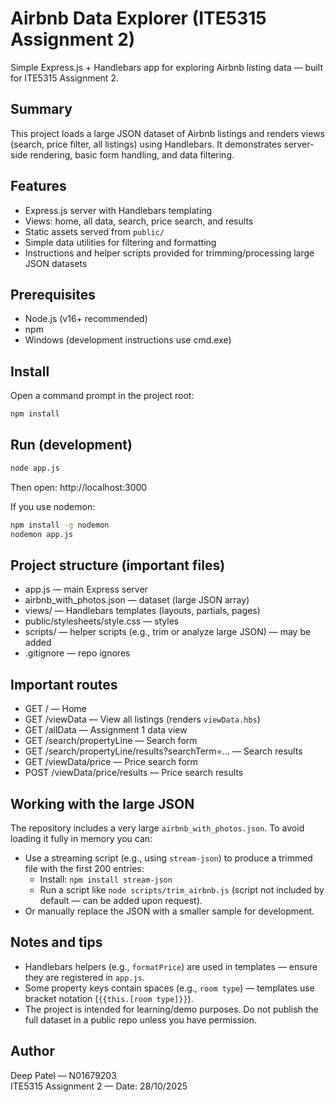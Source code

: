 # Airbnb Data Explorer (ITE5315 Assignment 2)

Simple Express.js + Handlebars app for exploring Airbnb listing data — built for ITE5315 Assignment 2.

## Summary
This project loads a large JSON dataset of Airbnb listings and renders views (search, price filter, all listings) using Handlebars. It demonstrates server-side rendering, basic form handling, and data filtering.

## Features
- Express.js server with Handlebars templating
- Views: home, all data, search, price search, and results
- Static assets served from `public/`
- Simple data utilities for filtering and formatting
- Instructions and helper scripts provided for trimming/processing large JSON datasets

## Prerequisites
- Node.js (v16+ recommended)
- npm
- Windows (development instructions use cmd.exe)

## Install
Open a command prompt in the project root:
```cmd
npm install
```

## Run (development)
```cmd
node app.js
```
Then open: http://localhost:3000

If you use nodemon:
```cmd
npm install -g nodemon
nodemon app.js
```

## Project structure (important files)
- app.js — main Express server
- airbnb_with_photos.json — dataset (large JSON array)
- views/ — Handlebars templates (layouts, partials, pages)
- public/stylesheets/style.css — styles
- scripts/ — helper scripts (e.g., trim or analyze large JSON) — may be added
- .gitignore — repo ignores

## Important routes
- GET / — Home
- GET /viewData — View all listings (renders `viewData.hbs`)
- GET /allData — Assignment 1 data view
- GET /search/propertyLine — Search form
- GET /search/propertyLine/results?searchTerm=... — Search results
- GET /viewData/price — Price search form
- POST /viewData/price/results — Price search results

## Working with the large JSON
The repository includes a very large `airbnb_with_photos.json`. To avoid loading it fully in memory you can:
- Use a streaming script (e.g., using `stream-json`) to produce a trimmed file with the first 200 entries:
  - Install: `npm install stream-json`
  - Run a script like `node scripts/trim_airbnb.js` (script not included by default — can be added upon request).
- Or manually replace the JSON with a smaller sample for development.

## Notes and tips
- Handlebars helpers (e.g., `formatPrice`) are used in templates — ensure they are registered in `app.js`.
- Some property keys contain spaces (e.g., `room type`) — templates use bracket notation (`{{this.[room type]}}`).
- The project is intended for learning/demo purposes. Do not publish the full dataset in a public repo unless you have permission.

## Author
Deep Patel — N01679203  
ITE5315 Assignment 2 — Date: 28/10/2025
